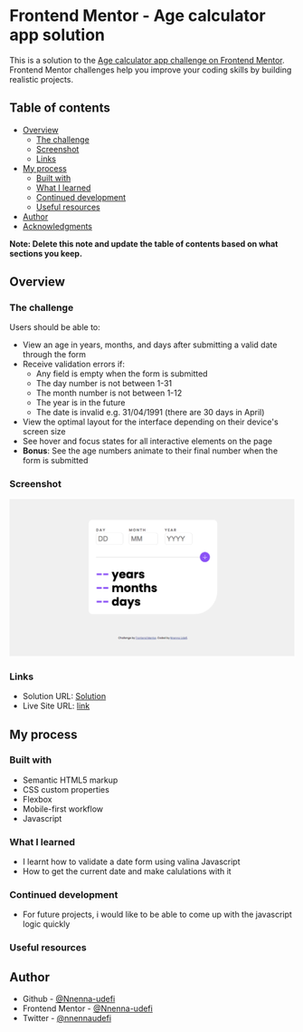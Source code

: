 # Frontend Mentor - Age calculator app solution

This is a solution to the [Age calculator app challenge on Frontend Mentor](https://www.frontendmentor.io/challenges/age-calculator-app-dF9DFFpj-Q). Frontend Mentor challenges help you improve your coding skills by building realistic projects. 

## Table of contents

- [Overview](#overview)
  - [The challenge](#the-challenge)
  - [Screenshot](#screenshot)
  - [Links](#links)
- [My process](#my-process)
  - [Built with](#built-with)
  - [What I learned](#what-i-learned)
  - [Continued development](#continued-development)
  - [Useful resources](#useful-resources)
- [Author](#author)
- [Acknowledgments](#acknowledgments)

**Note: Delete this note and update the table of contents based on what sections you keep.**

## Overview

### The challenge

Users should be able to:

- View an age in years, months, and days after submitting a valid date through the form
- Receive validation errors if:
  - Any field is empty when the form is submitted
  - The day number is not between 1-31
  - The month number is not between 1-12
  - The year is in the future
  - The date is invalid e.g. 31/04/1991 (there are 30 days in April)
- View the optimal layout for the interface depending on their device's screen size
- See hover and focus states for all interactive elements on the page
- **Bonus**: See the age numbers animate to their final number when the form is submitted

### Screenshot

![](./assets/images/Screen%20Shot%202024-01-23%20at%2022.34.01.png)

### Links

- Solution URL: [Solution](https://github.com/Nnenna-udefi/age-calculator)
- Live Site URL: [link](https://nnenna-udefi.github.io/age-calculator/)

## My process

### Built with

- Semantic HTML5 markup
- CSS custom properties
- Flexbox
- Mobile-first workflow
- Javascript


### What I learned

- I learnt how to validate a date form using valina Javascript
- How to get the current date and make calulations with it

### Continued development

- For future projects, i would like to be able to come up with the javascript logic quickly


### Useful resources

## Author

- Github - [@Nnenna-udefi](https://www.github.com/profile/Nnenna-udefi)
- Frontend Mentor - [@Nnenna-udefi](https://www.frontendmentor.io/profile/Nnenna-udefi)
- Twitter - [@nnennaudefi](https://www.twitter.com/nnennaudefi)